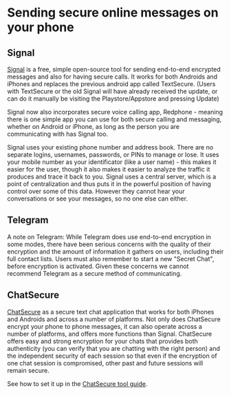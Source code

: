 [Title]: # (Sending secure online messages on your phone)
[Difficulty]: # (Beginner)
[Order]: # (2)

# Sending secure online messages on your phone

## Signal

[Signal](https://play.google.com/store/apps/details?id=org.thoughtcrime.securesms) is a free, simple open-source tool for sending end-to-end encrypted messages and also for having secure calls.  It works for both Androids and iPhones and replaces the previous android app called TextSecure. (Users with TextSecure or the old Signal will have already received the update, or can do it manually be visiting the Playstore/Appstore and pressing Update)

Signal now also incorporates secure voice calling app, Redphone - meaning there is one simple app you can use for both secure calling and messaging, whether on Android or iPhone, as long as the person you are communicating with has Signal too.

Signal uses your existing phone number and address book. There are no separate logins, usernames, passwords, or PINs to manage or lose. It uses your mobile number as your identificator (like a user name) - this makes it easier for the user, though it also makes it easier to analyze the traffic it produces and trace it back to you. Signal uses a central server, which is a point of centralization and thus puts it in the powerful position of having control over some of this data. However they cannot hear your conversations or see your messages, so no one else can either.

## Telegram

A note on Telegram: While Telegram does use end-to-end encryption in some modes, there have been serious concerns with the quality of their encryption and the amount of information it gathers on users, including their full contact lists. Users must also remember to start a new "Secret Chat", before encryption is activated. Given these concerns we cannot recommend Telegram as a secure method of communicating.

## ChatSecure

[ChatSecure](https://chatsecure.org/) as a secure text chat application that works for both iPhones and Androids and across a number of platforms. Not only does ChatSecure encrypt your phone to phone messages, it can also operate across a number of platforms, and offers more functions than Signal. ChatSecure offers easy and strong encryption for your chats that provides both authenticity (you can verify that you are chatting with the right person) and the independent security of each session so that even if the encryption of one chat session is compromised, other past and future sessions will remain secure.

See how to set it up in the [ChatSecure tool guide](umbrella://lesson/chatsecure).